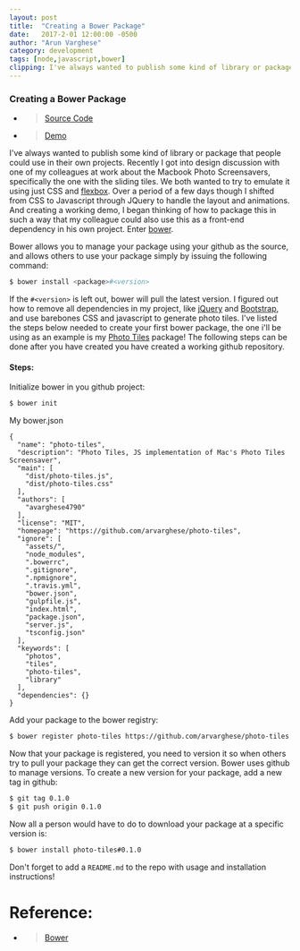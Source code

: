 ```yaml
---
layout: post
title:  "Creating a Bower Package"
date:   2017-2-01 12:00:00 -0500
author: "Arun Varghese"
category: development
tags: [node,javascript,bower]
clipping: I've always wanted to publish some kind of library or package that people could use in their own projects. Recently I got into design discussion with one of my colleagues at work about the Macbook Photo Screensavers, specifically the one with the sliding tiles. We both wanted to try to emulate it using just CSS and flexbox. Over a period of a few days though I shifted from CSS to Javascript through JQuery to handle the layout and animations. And creating a working demo, I began thinking of how to package this in such a way that my colleague could also use this as a front-end dependency in his own project. Enter bower...  
---
```


### Creating a Bower Package  
+ > [Source Code](https://github.com/arvarghese/photo-tiles)
+ > [Demo](http://avarghese.me/photo-tiles/)  

I've always wanted to publish some kind of library or package that people could use in their own projects. Recently I got into design discussion with one of my colleagues at work about the Macbook Photo Screensavers, specifically the one with the sliding tiles. We both wanted to try to emulate it using just CSS and [flexbox](http://www.w3schools.com/css/css3_flexbox.asp). Over a period of a few days though I shifted from CSS to Javascript through JQuery to handle the layout and animations. And creating a working demo, I began thinking of how to package this in such a way that my colleague could also use this as a front-end dependency in his own project. Enter [bower](https://bower.io/).  

Bower allows you to manage your package using your github as the source, and allows others to use your package simply by issuing the following command:

~~~ bash
$ bower install <package>#<version>
~~~

If the `#<version>` is left out, bower will pull the latest version. I figured out how to remove all dependencies in my project, like [jQuery](https://jquery.com/) and [Bootstrap](http://getbootstrap.com/), and use barebones CSS and javascript to generate photo tiles. I've listed the steps below needed to create your first bower package, the one i'll be using as an example is my [Photo Tiles](https://github.com/arvarghese/photo-tiles) package! The following steps can be done after you have created you have created a working github repository.

#### Steps:  
Initialize bower in you github project:  

~~~ bash
$ bower init
~~~

My bower.json  

```
{
  "name": "photo-tiles",
  "description": "Photo Tiles, JS implementation of Mac's Photo Tiles Screensaver",
  "main": [
    "dist/photo-tiles.js",
    "dist/photo-tiles.css"
  ],
  "authors": [
    "avarghese4790"
  ],
  "license": "MIT",
  "homepage": "https://github.com/arvarghese/photo-tiles",
  "ignore": [
    "assets/",
    "node_modules",
    ".bowerrc",
    ".gitignore",
    ".npmignore",
    ".travis.yml",
    "bower.json",
    "gulpfile.js",
    "index.html",
    "package.json",
    "server.js",
    "tsconfig.json"
  ],
  "keywords": [
    "photos",
    "tiles",
    "photo-tiles",
    "library"
  ],
  "dependencies": {}
} 
```  

Add your package to the bower registry:  

~~~ bash
$ bower register photo-tiles https://github.com/arvarghese/photo-tiles.git
~~~

Now that your package is registered, you need to version it so when others try to pull your package they can get the correct version.
Bower uses github to manage versions. To create a new version for your package, add a new tag in github:

~~~ bash
$ git tag 0.1.0
$ git push origin 0.1.0
~~~

Now all a person would have to do to download your package at a specific version is:  

~~~ bash
$ bower install photo-tiles#0.1.0
~~~ 

Don't forget to add a `README.md` to the repo with usage and installation instructions!  

# Reference:
+ > [Bower](https://bower.io/docs/creating-packages/)  


